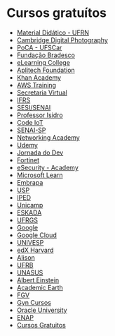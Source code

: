 # Cursos gratuítos

<ul>
<li><a HREF="https://materialpublic.imd.ufrn.br/curso">Material Didático - UFRN</a></li>
<li><a HREF="https://www.cambridgeincolour.com/tutorials.htm">Cambridge Digital Photography</a></li>
<li><a HREF="https://cursos.poca.ufscar.br/">PoCA - UFSCar</a></li>
<li><a HREF="https://www.ev.org.br/">Fundação Bradesco</a></li>
<li><a HREF="https://www.elearningcollege.com/">eLearning College</a></li>
<li><a HREF="https://aplitechfoundation.org/">Aplitech Foundation</a></li>
<li><a HREF="https://pt.khanacademy.org/">Khan Academy</a></li>
<li><a HREF="https://www.aws.training/">AWS Training</a></li>
<li><a HREF="https://www.escolavirtual.gov.br/">Secretaria Virtual</a></li>
<li><a HREF="https://moodle.ifrs.edu.br/course/index.php?categoryid=38">IFRS</a></li>
<li><a HREF="https://eadsenaies.com.br/">SESI/SENAI</a></li>
<li><a HREF="https://www.professorisidro.com.br/courses/">Professor Isidro</a></li>
<li><a HREF="https://codeiot.org.br/">Code IoT</a></li>
<li><a HREF="https://sp.senai.br/cursos/0/0?gratuito=1">SENAI-SP</a></li>
<li><a HREF="https://www.netacad.com/programming">Networking Academy</a></li>
<li><a HREF="https://www.udemy.com/courses/search/?src=ukw&q=cursos%20gratuitos&p=2">Udemy</a></li>
<li><a HREF="https://jornadadodev.com.br/">Jornada do Dev</a></li>
<li><a HREF="https://training.fortinet.com/">Fortinet</a></li>
<li><a HREF="https://ead.esecurity.com.br/">eSecurity - Academy</a></li>
<li><a HREF="https://learn.microsoft.com/pt-br/">Microsoft Learn</a></li>
<li><a href="https://e-campo.sede.embrapa.br/">Embrapa</a></li>
<li><a href="https://eaulas.usp.br/portal/home">USP</a></li>
<li><a href="https://www.iped.com.br/cursos-gratis">IPED</a></li>
<li><a href="https://moocs.ggte.unicamp.br/courses">Unicamp</a></li>
<li><a href="https://eskadauema.com/theme/olm/catalog.php">ESKADA</a></li>
<li><a href="https://lumina.ufrgs.br/course/">UFRGS</a></li>
<li><a href="https://grow.google/">Google</a></li>
<li><a href="https://www.cloudskillsboost.google/">Google Cloud</a></li>
<li><a href="https://www.youtube.com/user/univesptv/about">UNIVESP</a></li>
<li><a href="https://www.edx.org/school/harvardx">edX Harvard</a></li>
<li><a href="https://alison.com/pt-BR/cursos/categorias">Alison</a></li>
<li><a href="https://alison.com/pt-BR/cursos/categorias">UFRB</a></li>
<li><a href="https://www.unasus.gov.br/cursos/busca?status=com%20oferta%20aberta&busca=&ordenacao=Relev%C3%A2ncia%20na%20busca">UNASUS</a></li>
<li><a href="https://ensino.einstein.br/curta-duracao/cursos-gratuitos">Albert Einstein</a></li>
<li><a href="https://academicearth.org/">Academic Earth</a></li>
<li><a href="https://educacao-executiva.fgv.br/cursos/gratuitos?estados=26&cidades=34">FGV</a></li>
<li><a HREF="https://gyncursos.com.br/">Gyn Cursos</a></li>
<li><a HREF="https://www.oracle.com/br/education/">Oracle University</a></li>
<li><a HREF="https://www.escolavirtual.gov.br">ENAP</a></li>
<li><a HREF="https://www.datascienceacademy.com.br/cursosgratuitos">Cursos Gratuitos</a></li>
</ul>

